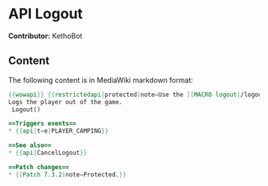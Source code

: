 # API Logout

**Contributor:** KethoBot

## Content

The following content is in MediaWiki markdown format:

```mediawiki
{{wowapi}} {{restrictedapi|protected|note=Use the [[MACRO logout|/logout]] slash command.}}
Logs the player out of the game.
 Logout()

==Triggers events==
* {{api|t=e|PLAYER_CAMPING}}

==See also==
* {{api|CancelLogout}}

==Patch changes==
* {{Patch 7.3.2|note=Protected.}}
```